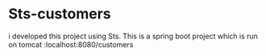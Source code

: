 # Sts-customers
i developed this project using Sts. This is a spring boot project which is run on tomcat :localhost:8080/customers 
